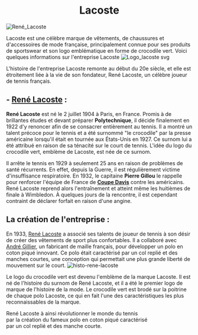 # <div align="center"> Lacoste </div>
![René_Lacoste](https://github.com/Barbero-Tom-2326014b/tp1-wiki/assets/146344509/bf4db775-4027-4122-816e-4b6d54b3be6c)  


Lacoste est une célèbre marque de vêtements, de chaussures et d'accessoires de mode française, 
principalement connue pour ses produits de sportswear et son logo emblématique en forme de crocodile
vert. Voici quelques informations sur l'entreprise Lacoste ![Logo_lacoste svg](https://github.com/Barbero-Tom-2326014b/tp1-wiki/assets/146344509/88601102-9bc0-415b-9a95-daebd6430827)

L'histoire de l'entreprise Lacoste remonte au début du 20e siècle, et elle est étroitement liée à la vie de son fondateur, René Lacoste, un célèbre joueur de tennis français.

## <b> - [René Lacoste](https://fr.wikipedia.org/wiki/Ren%C3%A9_Lacoste)</b> :

<b>René Lacoste</b> est né le 2 juillet 1904 à Paris, en France. Promis à de brillantes études et devant préparer <b>Polytechnique</b>, il décide finalement en 1922 d'y renoncer afin de se consacrer entièrement au tennis. Il a montré un talent précoce pour le tennis et a été surnommé "le crocodile" par la presse américaine lorsqu'il était en tournée aux États-Unis en 1927. Ce surnom lui a été attribué en raison de sa ténacité sur le court de 	tennis. L'idée du logo du crocodile vert, emblème de Lacoste, est née de ce surnom.

Il arrête le tennis en 1929 à seulement 25 ans en raison de problèmes de santé récurrents. En effet, depuis la Guerre, il est régulièrement victime d'insuffisance respiratoire. En 1932, le capitaine <b>Pierre Gillou</b> le rappelle pour renforcer l'équipe de France de <b>[Coupe Davis](https://fr.wikipedia.org/wiki/Coupe_Davis)</b> contre les américains.  René Lacoste reprend alors l'entraînement et atteint même les huitièmes de finale à Wimbledon. À quelques jours de la rencontre, il est cependant contraint de déclarer forfait en raison d'une angine. 

## La création de l'entreprise :

En 1933, [René Lacoste](https://fr.wikipedia.org/wiki/Ren%C3%A9_Lacoste) a associé ses talents de joueur de tennis à son désir de créer des vêtements de sport plus confortables. Il a collaboré avec [André Gillier](https://fr.wikipedia.org/wiki/Andr%C3%A9_Gillier), un fabricant de maille français, pour développer un polo en coton piqué innovant. Ce polo était caractérisé par un col replié et des manches courtes, une conception qui permettait une plus grande liberté de mouvement sur le court.
![histo-rene-lacoste](https://github.com/Barbero-Tom-2326014b/tp1-wiki/assets/146344509/a881db3e-66bb-4baf-a23f-a9ea9eec40f8)

Le logo du crocodile vert est devenu l'emblème de la marque Lacoste. Il est né de l'histoire du surnom de René Lacoste, et il a été le premier logo de marque de l'histoire de la mode. Le crocodile vert est brodé sur la poitrine de chaque polo Lacoste, ce qui en fait l'une des caractéristiques les plus reconnaissables de la marque.

René Lacoste à ainsi révolutionner le monde du tennis  
par la création du fameux polo en coton piqué caractérisé  
par un col replié et des manche courte.





